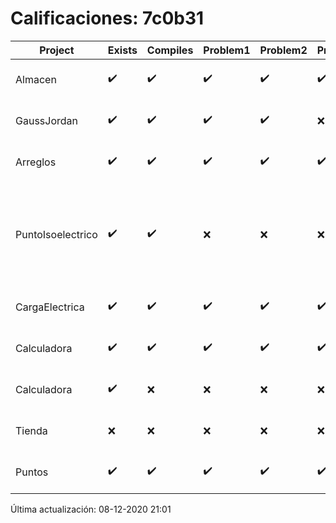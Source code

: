 # Calificaciones: 7c0b31
|Project|Exists|Compiles|Problem1|Problem2|Problem3|Extra|Grade|CommitHash|CommitDate|CheckDate|DueDate|Comments|
|-|-|-|-|-|-|-|-|-|-|-|-|-|
|Almacen|✔️|✔️|✔️|✔️|✔️|✔️|10.0|e51f5d85b00c432dcb349fc4f856d95792fcb187|30-11-2020 20:20:11|30-11-2020 21:12:24|04-12-2020 21:00:00|///|
|GaussJordan|✔️|✔️|✔️|✔️|❌|✔️|10.0|177e496adc48aa5dfdae0e77ab37780c0103f068|29-10-2020 20:30:13|29-10-2020 21:31:12|29-10-2020 21:00:00|//No avisa al usuario que el sistema no tiene solución/|
|Arreglos|✔️|✔️|✔️|✔️|✔️|✔️|10.0|c61f6aceb632204ea4f6d1f777c9964d6af5e3e7|19-10-2020 13:54:39|27-10-2020 22:20:20|22-10-2020 21:00:00|///|
|PuntoIsoelectrico|✔️|✔️|❌|❌|❌|❌|6.0|225c7242f3fc66946faf366563e01cf9cdd209bd|26-11-2020 20:38:42|26-11-2020 21:02:44|26-11-2020 21:00:00|No evalúa correctamente el punto isoeléctrico de la molécula/No evalúa correctamente el punto isoeléctrico de la molécula/No evalúa correctamente el punto isoeléctrico de la molécula/No evalúa correctamente el punto isoeléctrico si los pkas de los grupos no se dan en orden ascendente|
|CargaElectrica|✔️|✔️|✔️|✔️|✔️|❌|10.0|5eec44c3c84bba2dd5d00e4627d35bf8074f8838|19-11-2020 15:28:37|19-11-2020 21:03:01|19-11-2020 21:00:00|///No calcula correctamente la carga de la molécula|
|Calculadora|✔️|✔️|✔️|✔️|✔️|✔️|10.0|a90453cbaf46f194704ec23405ae78de07ead4ca|17-10-2020 10:58:04|17-10-2020 21:00:21|15-10-2020 21:00:00|Entrega fuera de tiempo|
|Calculadora|✔️|❌|❌|❌|❌|❌|nan|1f68081c41ef254e3bc362377bd3052352625f93|11-10-2020 17:00:33|15-10-2020 21:23:45|15-10-2020 21:00:00|Tu código no compila|
|Tienda|❌|❌|❌|❌|❌|❌|5.0|nan|nan|08-12-2020 21:01:04|11-12-2020 21:00:00|No se encontró el archivo en PracticasComputacionI/Tienda/Almacen.cpp|
|Puntos|✔️|✔️|✔️|✔️|✔️|✔️|10.0|582782b9f7f0c647db623e075120badc363ce313|05-11-2020 15:41:19|05-11-2020 21:00:59|05-11-2020 21:00:00|///|

Última actualización: 08-12-2020 21:01